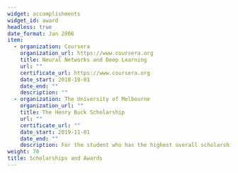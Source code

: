 ```yaml
---
widget: accomplishments
widget_id: award
headless: true
date_format: Jan 2006
item:
  - organization: Coursera
    organization_url: https://www.coursera.org
    title: Neural Networks and Deep Learning
    url: ""
    certificate_url: https://www.coursera.org
    date_start: 2018-10-01
    date_end: ""
    description: ""
  - organization: The University of Melbourne
    organization_url: ""
    title: The Henry Buck Scholarship
    url: ""
    certificate_url: ""
    date_start: 2019-11-01
    date_end: ""
    description: For the student who has the highest overall scholarship score entering the Doctor of Philosophy for the year.
weight: 70
title: Scholarships and Awards
---
```

